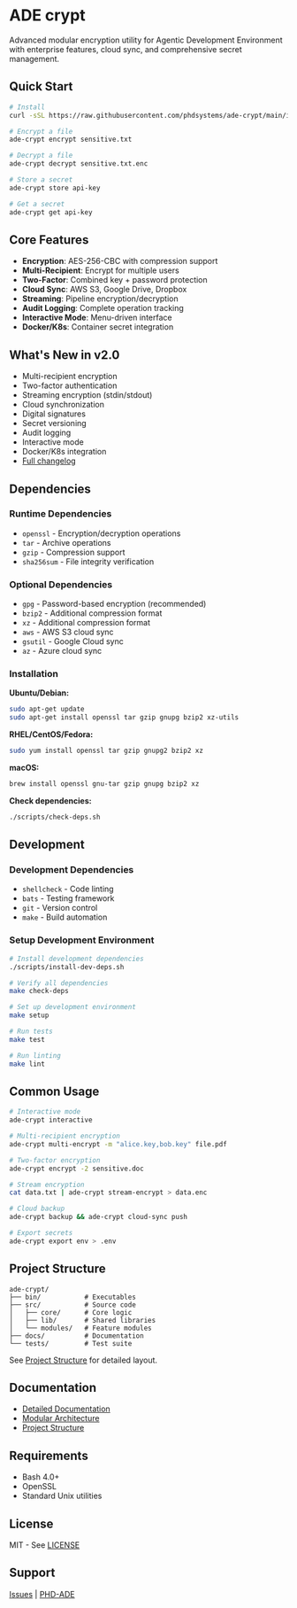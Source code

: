 # ADE crypt

Advanced modular encryption utility for Agentic Development Environment with enterprise features, cloud sync, and comprehensive secret management.

## Quick Start

```bash
# Install
curl -sSL https://raw.githubusercontent.com/phdsystems/ade-crypt/main/install.sh | bash

# Encrypt a file
ade-crypt encrypt sensitive.txt

# Decrypt a file  
ade-crypt decrypt sensitive.txt.enc

# Store a secret
ade-crypt store api-key

# Get a secret
ade-crypt get api-key
```

## Core Features

- **Encryption**: AES-256-CBC with compression support
- **Multi-Recipient**: Encrypt for multiple users
- **Two-Factor**: Combined key + password protection  
- **Cloud Sync**: AWS S3, Google Drive, Dropbox
- **Streaming**: Pipeline encryption/decryption
- **Audit Logging**: Complete operation tracking
- **Interactive Mode**: Menu-driven interface
- **Docker/K8s**: Container secret integration

## What's New in v2.0

- Multi-recipient encryption
- Two-factor authentication
- Streaming encryption (stdin/stdout)
- Cloud synchronization
- Digital signatures
- Secret versioning
- Audit logging
- Interactive mode
- Docker/K8s integration
- [Full changelog](DOCS.md#whats-new-in-v20)

## Dependencies

### Runtime Dependencies
- `openssl` - Encryption/decryption operations
- `tar` - Archive operations
- `gzip` - Compression support
- `sha256sum` - File integrity verification

### Optional Dependencies
- `gpg` - Password-based encryption (recommended)
- `bzip2` - Additional compression format
- `xz` - Additional compression format
- `aws` - AWS S3 cloud sync
- `gsutil` - Google Cloud sync
- `az` - Azure cloud sync

### Installation

**Ubuntu/Debian:**
```bash
sudo apt-get update
sudo apt-get install openssl tar gzip gnupg bzip2 xz-utils
```

**RHEL/CentOS/Fedora:**
```bash
sudo yum install openssl tar gzip gnupg2 bzip2 xz
```

**macOS:**
```bash
brew install openssl gnu-tar gzip gnupg bzip2 xz
```

**Check dependencies:**
```bash
./scripts/check-deps.sh
```

## Development

### Development Dependencies
- `shellcheck` - Code linting
- `bats` - Testing framework
- `git` - Version control
- `make` - Build automation

### Setup Development Environment
```bash
# Install development dependencies
./scripts/install-dev-deps.sh

# Verify all dependencies
make check-deps

# Set up development environment
make setup

# Run tests
make test

# Run linting
make lint
```

## Common Usage

```bash
# Interactive mode
ade-crypt interactive

# Multi-recipient encryption
ade-crypt multi-encrypt -m "alice.key,bob.key" file.pdf

# Two-factor encryption
ade-crypt encrypt -2 sensitive.doc

# Stream encryption
cat data.txt | ade-crypt stream-encrypt > data.enc

# Cloud backup
ade-crypt backup && ade-crypt cloud-sync push

# Export secrets
ade-crypt export env > .env
```

## Project Structure

```
ade-crypt/
├── bin/           # Executables
├── src/           # Source code
│   ├── core/      # Core logic
│   ├── lib/       # Shared libraries
│   └── modules/   # Feature modules
├── docs/          # Documentation
└── tests/         # Test suite
```

See [Project Structure](docs/PROJECT_STRUCTURE.md) for detailed layout.

## Documentation

- [Detailed Documentation](docs/DOCS.md)
- [Modular Architecture](docs/MODULAR.md)
- [Project Structure](docs/PROJECT_STRUCTURE.md)

## Requirements

- Bash 4.0+
- OpenSSL
- Standard Unix utilities

## License

MIT - See [LICENSE](LICENSE)

## Support

[Issues](https://github.com/phdsystems/ade-crypt/issues) | [PHD-ADE](https://github.com/phdsystems/phd-ade)
